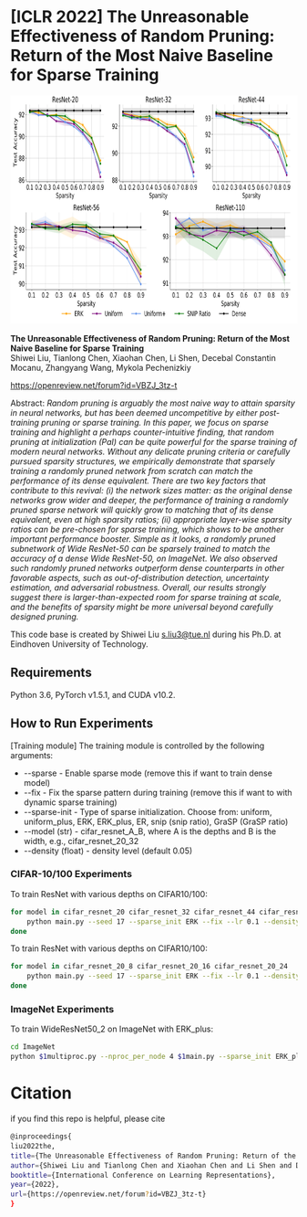 # [ICLR 2022] The Unreasonable Effectiveness of Random Pruning: Return of the Most Naive Baseline for Sparse Training

<img src="https://github.com/Shiweiliuiiiiiii/Random_Pruning/blob/main/depth_cf10-1.png" width="800" height="400">


**The Unreasonable Effectiveness of Random Pruning: Return of the Most Naive Baseline for Sparse Training**<br>
Shiwei Liu, Tianlong Chen, Xiaohan Chen, Li Shen, Decebal Constantin Mocanu, Zhangyang Wang, Mykola Pechenizkiy

https://openreview.net/forum?id=VBZJ_3tz-t

Abstract: *Random pruning is arguably the most naive way to attain sparsity in neural networks, but has been deemed uncompetitive by either post-training pruning or sparse training. In this paper, we focus on sparse training and highlight a perhaps counter-intuitive finding, that random pruning at initialization (PaI) can be quite powerful for the sparse training of modern neural networks. Without any delicate pruning criteria or carefully pursued sparsity structures, we empirically demonstrate that sparsely training a randomly pruned network from scratch can match the performance of its dense equivalent. There are two key factors that contribute to this revival: (i) the network sizes matter: as the original dense networks grow wider and deeper, the performance of training a randomly pruned sparse network will quickly grow to matching that of its dense equivalent, even at high sparsity ratios; (ii) appropriate layer-wise sparsity ratios can be pre-chosen for sparse training, which shows to be another important performance booster. Simple as it looks, a randomly pruned subnetwork of Wide ResNet-50 can be sparsely trained to match the accuracy of a dense Wide ResNet-50, on ImageNet. We also observed such randomly pruned networks outperform dense counterparts in other favorable aspects, such as out-of-distribution detection, uncertainty estimation, and adversarial robustness. Overall, our results strongly suggest there is larger-than-expected room for sparse training at scale, and the benefits of sparsity might be more universal beyond carefully designed pruning.*

This code base is created by Shiwei Liu s.liu3@tue.nl during his Ph.D. at Eindhoven University of Technology.

## Requirements
Python 3.6, PyTorch v1.5.1, and CUDA v10.2.

## How to Run Experiments

[Training module] The training module is controlled by the following arguments:
* --sparse - Enable sparse mode (remove this if want to train dense model)
* --fix - Fix the sparse pattern during training (remove this if want to with dynamic sparse training)
* --sparse-init - Type of sparse initialization. Choose from: uniform, uniform_plus, ERK, ERK_plus, ER, snip (snip ratio), GraSP (GraSP ratio)
* --model (str) - cifar_resnet_A_B, where A is the depths and B is the width, e.g., cifar_resnet_20_32
* --density (float) - density level (default 0.05)

### CIFAR-10/100 Experiments
To train ResNet with various depths on CIFAR10/100:

```bash
for model in cifar_resnet_20 cifar_resnet_32 cifar_resnet_44 cifar_resnet_56 cifar_resnet_110 
    python main.py --seed 17 --sparse_init ERK --fix --lr 0.1 --density 0.05 --model $model --data cifar10 --epoch 160
done
```

To train ResNet with various depths on CIFAR10/100:

```bash
for model in cifar_resnet_20_8 cifar_resnet_20_16 cifar_resnet_20_24 
    python main.py --seed 17 --sparse_init ERK --fix --lr 0.1 --density 0.05 --model $model --data cifar10 --epoch 160
done
```

### ImageNet Experiments

To train WideResNet50_2 on ImageNet with ERK_plus:

```bash
cd ImageNet
python $1multiproc.py --nproc_per_node 4 $1main.py --sparse_init ERK_plus --fc_density 1.0 --fix --fp16 --master_port 5556 -j 10 -p 500 --arch WideResNet50_2 -c fanin --label-smoothing 0.1 -b 192 --lr 0.4 --warmup 5 --epochs 100 --density 0.2 --static-loss-scale 256 $2 ../../../../../../data1/datasets/imagenet2012/ --save save/
```

# Citation
if you find this repo is helpful, please cite

```bash
@inproceedings{
liu2022the,
title={The Unreasonable Effectiveness of Random Pruning: Return of the Most Naive Baseline for Sparse Training},
author={Shiwei Liu and Tianlong Chen and Xiaohan Chen and Li Shen and Decebal Constantin Mocanu and Zhangyang Wang and Mykola Pechenizkiy},
booktitle={International Conference on Learning Representations},
year={2022},
url={https://openreview.net/forum?id=VBZJ_3tz-t}
}
```

